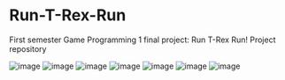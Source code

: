 # Run-T-Rex-Run

First semester Game Programming 1 final project: Run T-Rex Run!
Project repository

![image](https://github.com/Vacheprime/Run-T-Rex-Run/assets/77219495/9f9e8f25-38b1-477c-a242-17b863cb1f7c)
![image](https://github.com/Vacheprime/Run-T-Rex-Run/assets/77219495/fbefa0c4-1941-4a96-baa8-938353c3699a)
![image](https://github.com/Vacheprime/Run-T-Rex-Run/assets/77219495/e96a3539-1ae9-4a3e-a258-67afa3fcc049)
![image](https://github.com/Vacheprime/Run-T-Rex-Run/assets/77219495/6dec517f-a64c-4141-b50b-d284c35e999d)
![image](https://github.com/Vacheprime/Run-T-Rex-Run/assets/77219495/8d358813-b651-4613-a2b2-bf54d9f15da3)
![image](https://github.com/Vacheprime/Run-T-Rex-Run/assets/77219495/b784db38-5db5-4a26-b851-4cc2a69edb58)
![image](https://github.com/Vacheprime/Run-T-Rex-Run/assets/77219495/efa3e692-5306-4d94-9b3d-c218542d0eb5)

